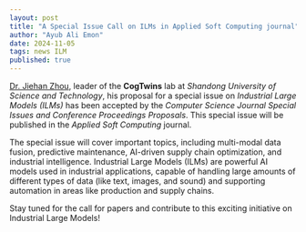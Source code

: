 ```yaml
---
layout: post
title: "A Special Issue Call on ILMs in Applied Soft Computing journal"
author: "Ayub Ali Emon"
date: 2024-11-05
tags: news ILM
published: true
---
```


[Dr. Jiehan Zhou](/jiehan_zhou/), leader of the **CogTwins** lab at *Shandong University of Science and Technology*, his proposal for a special issue on *Industrial Large Models (ILMs)* has been accepted by the *Computer Science Journal Special Issues and Conference Proceedings Proposals*. This special issue will be published in the *Applied Soft Computing* journal.


The special issue will cover important topics, including multi-modal data fusion, predictive maintenance, AI-driven supply chain optimization, and industrial intelligence. Industrial Large Models (ILMs) are powerful AI models used in industrial applications, capable of handling large amounts of different types of data (like text, images, and sound) and supporting automation in areas like production and supply chains.


Stay tuned for the call for papers and contribute to this exciting initiative on Industrial Large Models!